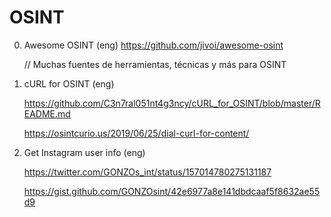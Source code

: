 # OSINT

0. Awesome OSINT (eng)
    https://github.com/jivoi/awesome-osint

    // Muchas fuentes de herramientas, técnicas y más para OSINT

1. cURL for OSINT (eng)

    https://github.com/C3n7ral051nt4g3ncy/cURL_for_OSINT/blob/master/README.md

    https://osintcurio.us/2019/06/25/dial-curl-for-content/

2. Get Instagram user info (eng)

    https://twitter.com/GONZOs_int/status/157014780275131187

    https://gist.github.com/GONZOsint/42e6977a8e141dbdcaaf5f8632ae55d9